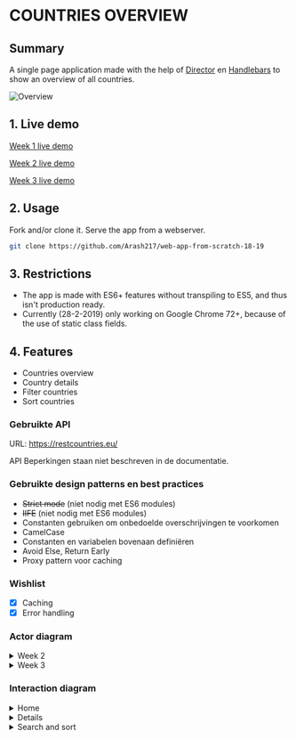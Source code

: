 # COUNTRIES OVERVIEW

## Summary

A single page application made with the help of [Director](https://github.com/flatiron/director) en [Handlebars](https://github.com/wycats/handlebars.js/) to show an overview of all countries.

![Overview](../master/images/app.png)

<!--
inhoudsopgave
 -->

## 1. Live demo

[Week 1 live demo](https://arash217.github.io/web-app-from-scratch-18-19/week1)

[Week 2 live demo](https://arash217.github.io/web-app-from-scratch-18-19/week2)

[Week 3 live demo](https://arash217.github.io/web-app-from-scratch-18-19/week3)

## 2. Usage

Fork and/or clone it. Serve the app from a webserver.
```bash
git clone https://github.com/Arash217/web-app-from-scratch-18-19
```

## 3. Restrictions

- The app is made with ES6+ features without transpiling to ES5, and thus isn't production ready. 
- Currently (28-2-2019) only working on Google Chrome 72+, because of the use of static class fields.

## 4. Features

- Countries overview 
- Country details
- Filter countries
- Sort countries

### Gebruikte API

URL: https://restcountries.eu/

API Beperkingen staan niet beschreven in de documentatie.

<!--

### Interaction diagram

TODO

 -->

### Gebruikte design patterns en best practices

- ~~Strict mode~~ (niet nodig met ES6 modules)
- ~~IIFE~~ (niet nodig met ES6 modules)
- Constanten gebruiken om onbedoelde overschrijvingen te voorkomen
- CamelCase
- Constanten en variabelen bovenaan definiëren
- Avoid Else, Return Early
- Proxy pattern voor caching

### Wishlist

- [x] Caching
- [x] Error handling

### Actor diagram
 
<details>
<summary>Week 2</summary>

![Actor diagram](../master/images/actor-diagram-w2.jpg)
</details>

<details>
<summary>Week 3</summary>

![Actor diagram](../master/images/actor-diagram-w3.jpg)
</details>

### Interaction diagram

<details>
<summary>Home</summary>

![Actor diagram](../master/images/home-interaction.jpg)
</details>

<details>
<summary>Details</summary>

![Actor diagram](../master/images/details-interaction.jpg)
</details>

<details>
<summary>Search and sort</summary>

![Actor diagram](../master/images/search-and-sort-interaction.jpg)
</details>